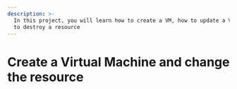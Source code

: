 ```yaml
---
description: >-
  In this project, you will learn how to create a VM, how to update a VM and how
  to destroy a resource
---
```


# Create a Virtual Machine and change the resource

